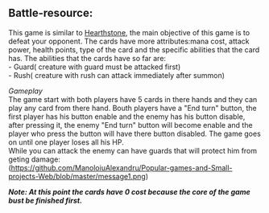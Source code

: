   ## Battle-resource:
  
   This game is similar to [Hearthstone](https://playhearthstone.com/en-us/), the main objective of this game is to defeat your opponent. The cards have more attributes:mana cost, attack power, health points, type of the card and the specific abilities that the card has.
   The abilities that the cards have so far are:</br>
      - Guard( creature with guard must be attacked first)</br>
      - Rush( creature with rush can attack immediately after summon)</br>
   
   *Gameplay*</br>
   The game start with both players have 5 cards in there hands and they can play any card from there hand. Bouth players have a "End turn" button, the first player has his button enable and the enemy has his button disable, after pressing it, the enemy "End turn" button will become enable and the player who press the button will have there button disabled. The game goes on until one player loses all his HP.<br>
   While you can attack the enemy can have guards that will protect him from geting damage:</br>
   (https://github.com/ManoloiuAlexandru/Popular-games-and-Small-projects-Web/blob/master/message1.png)</br>
   
   
***Note: At this point the cards have 0 cost because the core of the game bust be finished first.***
      
